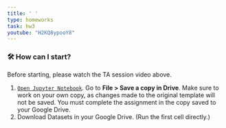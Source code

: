 ```yaml
---
title: ' '
type: homeworks
task: hw3
youtube: "H2KQ8ypooY8"
---
```


### 🛠️ How can I start?
Before starting, please watch the TA session video above.

1. [`Open Jupyter Notebook`](#-todo). Go to **File > Save a copy in Drive**. Make sure to work on your own copy, as changes made to the original template will not be saved. You must complete the assignment in the copy saved to your Google Drive.
2. Download Datasets in your Google Drive. (Run the first cell directly.)
